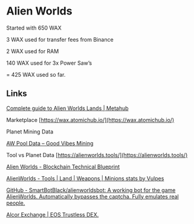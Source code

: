 
# Alien Worlds
Started with 650 WAX

3 WAX used for transfer fees from Binance

2 WAX used for RAM

140 WAX used for 3x Power Saw’s

= 425 WAX used so far.


## Links
[Complete guide to Alien Worlds Lands | Metahub](https://metahub.info/2021/321-complete-guide-to-alien-worlds-lands/)

Marketplace [https://wax.atomichub.io/](https://wax.atomichub.io/)

Planet Mining Data

[AW Pool Data – Good Vibes Mining](https://goodvibesmining.com/datavibes/aw-pool-data/)

Tool vs Planet Data [https://alienworlds.tools/](https://alienworlds.tools/)

[Alien Worlds - Blockchain Technical Blueprint](https://docs.google.com/document/d/1JiA97Y3JZMcC6HG2VPXEiZDd7UtA5yJSRUY2DQ5VSRI/mobilebasic)

[AlienWorlds - Tools | Land | Weapons | Minions stats by Vulpes](https://docs.google.com/spreadsheets/u/2/d/1a9ecoafT2qbs4eXJ_3WTupq6j4itE7VG-lUTDTLX-Cc/edit#gid=0)

[GitHub - SmartBotBlack/alienworldsbot: A working bot for the game AlienWorlds. Automatically bypasses the captcha. Fully emulates real people.](https://github.com/SmartBotBlack/alienworldsbot)

[Alcor Exchange | EOS Trustless DEX.](https://wax.alcor.exchange/)